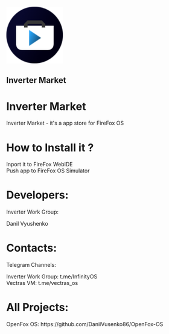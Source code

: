 <img src="img/icons/icon128x128.png" width="150px"><h2>Inverter Market</h2>

<h1>Inverter Market</h1>
<p>Inverter Market - it's a app store for FireFox OS</p>

<h1>How to Install it ?</h1>
Inport it to FireFox WebIDE <br>
Push app to FireFox OS Simulator

<h1>Developers:</h1>
<p>Inverter Work Group:</p>
Danil Vyushenko

<h1>Contacts:</h1>
<p>Telegram Channels:</p>
Inverter Work Group: t.me/InfinityOS<br>
Vectras VM: t.me/vectras_os

<h1>All Projects:</h1>
OpenFox OS: https://github.com/DanilVusenko86/OpenFox-OS

